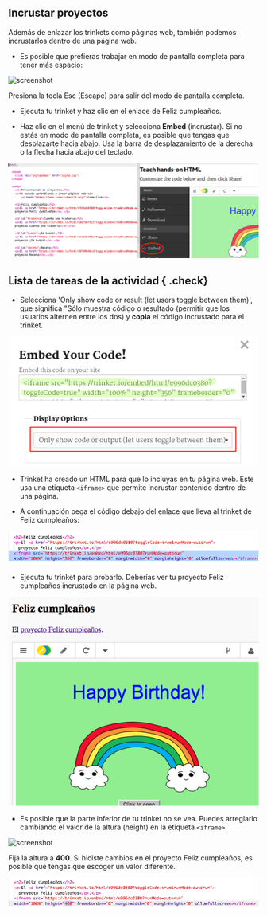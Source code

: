 ## Incrustar proyectos

Además de enlazar los trinkets como páginas web, también podemos incrustarlos dentro de una página web.

+ Es posible que prefieras trabajar en modo de pantalla completa para tener más espacio:

![screenshot](showcase-fullscreen.png)

Presiona la tecla Esc (Escape) para salir del modo de pantalla completa.

+ Ejecuta tu trinket y haz clic en el enlace de Feliz cumpleaños. 

+ Haz clic en el menú de trinket y selecciona __Embed__ (incrustar). Si no estás en modo de pantalla completa, es posible que tengas que desplazarte hacia abajo. Usa la barra de desplazamiento de la derecha o la flecha hacia abajo del teclado.

![screenshot](images/showcase-embed-code.png)

## Lista de tareas de la actividad { .check}

+ Selecciona 'Only show code or result (let users toggle between them)', que significa "Sólo muestra código o resultado (permitir que los usuarios alternen entre los dos) y __copia__ el código incrustado para el trinket. 

![screenshot](images/showcase-embed.png)

+ Trinket ha creado un HTML para que lo incluyas en tu página web. Este usa una etiqueta `<iframe>` que permite incrustar contenido dentro de una página. 

+ A continuación pega el código debajo del enlace que lleva al trinket de Feliz cumpleaños:

![screenshot](images/showcase-paste-embed.png)

+ Ejecuta tu trinket para probarlo. Deberías ver tu proyecto Feliz cumpleaños incrustado en la página web. 

![screenshot](images/showcase-embed-output.png)

+ Es posible que la parte inferior de tu trinket no se vea. Puedes arreglarlo cambiando el valor de la altura (height) en la etiqueta `<iframe>`. 

![screenshot](showcase-embed-height.png)

Fija la altura a __400__. Si hiciste cambios en el proyecto Feliz cumpleaños, es posible que tengas que escoger un valor diferente. 

![screenshot](images/showcase-embed-fixed.png)


